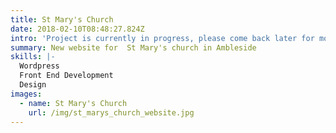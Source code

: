 ```yaml
---
title: St Mary's Church
date: 2018-02-10T08:48:27.824Z
intro: 'Project is currently in progress, please come back later for more details'
summary: New website for  St Mary's church in Ambleside
skills: |-
  Wordpress
  Front End Development 
  Design
images:
  - name: St Mary's Church
    url: /img/st_marys_church_website.jpg
---
```


